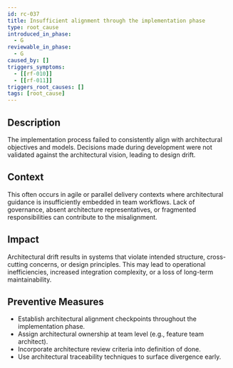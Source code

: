 ```yaml
---
id: rc-037
title: Insufficient alignment through the implementation phase
type: root_cause
introduced_in_phase:
  - G
reviewable_in_phase:
  - G
caused_by: []
triggers_symptoms:
  - [[rf-010]]
  - [[rf-011]]
triggers_root_causes: []
tags: [root_cause]
---
```


## Description
The implementation process failed to consistently align with architectural objectives and models. Decisions made during development were not validated against the architectural vision, leading to design drift.

## Context
This often occurs in agile or parallel delivery contexts where architectural guidance is insufficiently embedded in team workflows. Lack of governance, absent architecture representatives, or fragmented responsibilities can contribute to the misalignment.

## Impact
Architectural drift results in systems that violate intended structure, cross-cutting concerns, or design principles. This may lead to operational inefficiencies, increased integration complexity, or a loss of long-term maintainability.

## Preventive Measures
- Establish architectural alignment checkpoints throughout the implementation phase.
- Assign architectural ownership at team level (e.g., feature team architect).
- Incorporate architecture review criteria into definition of done.
- Use architectural traceability techniques to surface divergence early.
